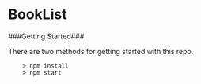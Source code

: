 # BookList

###Getting Started###

There are two methods for getting started with this repo.


```
	> npm install
	> npm start
```
